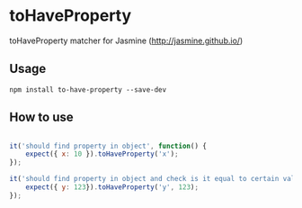# toHaveProperty

toHaveProperty matcher for Jasmine (http://jasmine.github.io/)

## Usage

```
npm install to-have-property --save-dev
```

## How to use

```javascript

it('should find property in object', function() {
    expect({ x: 10 }).toHaveProperty('x');
});

it('should find property in object and check is it equal to certain value', function() {
    expect({ y: 123}).toHaveProperty('y', 123);
});

```
